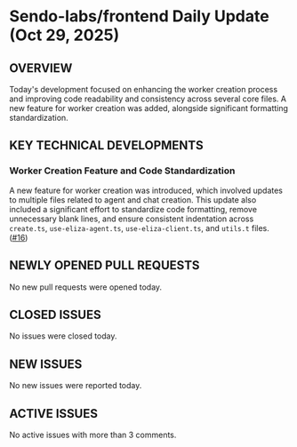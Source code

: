 # Sendo-labs/frontend Daily Update (Oct 29, 2025)
## OVERVIEW 
Today's development focused on enhancing the worker creation process and improving code readability and consistency across several core files. A new feature for worker creation was added, alongside significant formatting standardization.

## KEY TECHNICAL DEVELOPMENTS

### Worker Creation Feature and Code Standardization
A new feature for worker creation was introduced, which involved updates to multiple files related to agent and chat creation. This update also included a significant effort to standardize code formatting, remove unnecessary blank lines, and ensure consistent indentation across `create.ts`, `use-eliza-agent.ts`, `use-eliza-client.ts`, and `utils.t` files. ([#16](https://github.com/Sendo-labs/frontend/pull/16))

## NEWLY OPENED PULL REQUESTS
No new pull requests were opened today.

## CLOSED ISSUES
No issues were closed today.

## NEW ISSUES
No new issues were reported today.

## ACTIVE ISSUES
No active issues with more than 3 comments.